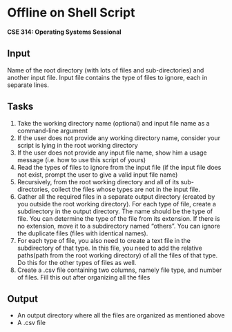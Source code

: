 # Offline on Shell Script
**CSE 314: Operating Systems Sessional**

## Input
Name of the root directory (with lots of files and sub-directories) and another input file. Input file contains the type of files to ignore, each in separate lines.

## Tasks
1. Take the working directory name (optional) and input file name as a command-line argument
2. If the user does not provide any working directory name, consider your script is lying in the root working directory
3. If the user does not provide any input file name, show him a usage message (i.e. how to use this script of yours)
4. Read the types of files to ignore from the input file (if the input file does not exist, prompt the user to give a valid input file name)
5. Recursively, from the root working directory and all of its sub-directories, collect the files whose types are not in the input file.
6. Gather all the required files in a separate output directory (created by you outside the root working directory). For each type of file, create a subdirectory in the output directory. The name should be the type of file. You can determine the type of the file from its extension. If there is no extension, move it to a subdirectory named “others”. You can ignore the duplicate files (files with identical names).
7. For each type of file, you also need to create a text file in the subdirectory of that type. In this file, you need to add the relative paths(path from the root working directory) of all the files of that type. Do this for the other types of files as well.
8. Create a .csv file containing two columns, namely file type, and number of files. Fill this out after organizing all the files

## Output
* An output directory where all the files are organized as mentioned above
* A .csv file